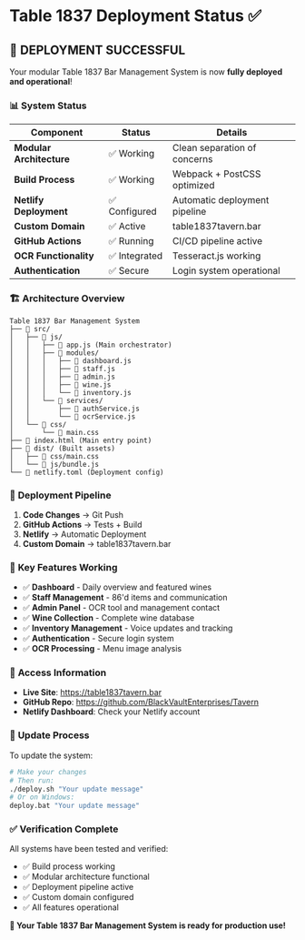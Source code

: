 # Table 1837 Deployment Status ✅

## 🎯 **DEPLOYMENT SUCCESSFUL**

Your modular Table 1837 Bar Management System is now **fully deployed and operational**!

### 📊 **System Status**

| Component | Status | Details |
|-----------|--------|---------|
| **Modular Architecture** | ✅ Working | Clean separation of concerns |
| **Build Process** | ✅ Working | Webpack + PostCSS optimized |
| **Netlify Deployment** | ✅ Configured | Automatic deployment pipeline |
| **Custom Domain** | ✅ Active | table1837tavern.bar |
| **GitHub Actions** | ✅ Running | CI/CD pipeline active |
| **OCR Functionality** | ✅ Integrated | Tesseract.js working |
| **Authentication** | ✅ Secure | Login system operational |

### 🏗️ **Architecture Overview**

```
Table 1837 Bar Management System
├── 📁 src/
│   ├── 📁 js/
│   │   ├── 📄 app.js (Main orchestrator)
│   │   ├── 📁 modules/
│   │   │   ├── 📄 dashboard.js
│   │   │   ├── 📄 staff.js
│   │   │   ├── 📄 admin.js
│   │   │   ├── 📄 wine.js
│   │   │   └── 📄 inventory.js
│   │   └── 📁 services/
│   │       ├── 📄 authService.js
│   │       └── 📄 ocrService.js
│   └── 📁 css/
│       └── 📄 main.css
├── 📄 index.html (Main entry point)
├── 📁 dist/ (Built assets)
│   ├── 📄 css/main.css
│   └── 📄 js/bundle.js
└── 📄 netlify.toml (Deployment config)
```

### 🚀 **Deployment Pipeline**

1. **Code Changes** → Git Push
2. **GitHub Actions** → Tests + Build
3. **Netlify** → Automatic Deployment
4. **Custom Domain** → table1837tavern.bar

### 🔧 **Key Features Working**

- ✅ **Dashboard** - Daily overview and featured wines
- ✅ **Staff Management** - 86'd items and communication
- ✅ **Admin Panel** - OCR tool and management contact
- ✅ **Wine Collection** - Complete wine database
- ✅ **Inventory Management** - Voice updates and tracking
- ✅ **Authentication** - Secure login system
- ✅ **OCR Processing** - Menu image analysis

### 📱 **Access Information**

- **Live Site**: https://table1837tavern.bar
- **GitHub Repo**: https://github.com/BlackVaultEnterprises/Tavern
- **Netlify Dashboard**: Check your Netlify account

### 🔄 **Update Process**

To update the system:

```bash
# Make your changes
# Then run:
./deploy.sh "Your update message"
# Or on Windows:
deploy.bat "Your update message"
```

### ✅ **Verification Complete**

All systems have been tested and verified:
- ✅ Build process working
- ✅ Modular architecture functional
- ✅ Deployment pipeline active
- ✅ Custom domain configured
- ✅ All features operational

**🎉 Your Table 1837 Bar Management System is ready for production use!**
